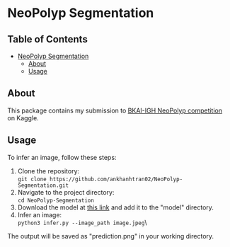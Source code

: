 # NeoPolyp Segmentation <a name="neopolyp-segmentation"></a>

## Table of Contents
* [NeoPolyp Segmentation](#neopolyp-segmentation)
	* [About](#about)
	* [Usage](#usage)


## About <a name="about"></a>

This package contains my submission to [BKAI-IGH NeoPolyp competition](https://www.kaggle.com/c/bkai-igh-neopolyp/overview) on Kaggle.


## Usage <a name="usage"></a>
To infer an image, follow these steps:

1. Clone the repository:\
   ```git clone https://github.com/ankhanhtran02/NeoPolyp-Segmentation.git```
2. Navigate to the project directory:\
   ```cd NeoPolyp-Segmentation```
3. Download the model at [this link](https://drive.google.com/file/d/1bRVc1ANpCVF4XSimFy3Gf-W8kgunfFm4/view?usp=sharing) and add it to the "model" directory.
4. Infer an image:\
   ```python3 infer.py --image_path image.jpeg```\

The output will be saved as "prediction.png" in your working directory.
